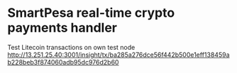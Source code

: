 # SmartPesa real-time crypto payments handler

Test Litecoin transactions on own test node
http://13.251.25.40:3001/insight/tx/ba285a276dce56f442b500e1eff138459ab228beb3f874060adb95dc976d2b60

